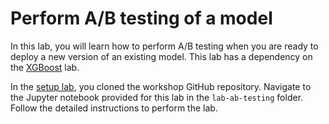 # Perform A/B testing of a model

In this lab, you will learn how to perform A/B testing when you are ready to deploy a new version of an existing model. This lab has a dependency on the [XGBoost](../../lab-xgboost/README.md) lab.

In the [setup lab](../lab-0-setup/README.md), you cloned the workshop GitHub repository. Navigate to the Jupyter notebook provided for this lab in the `lab-ab-testing` folder. Follow the detailed instructions to perform the lab.
